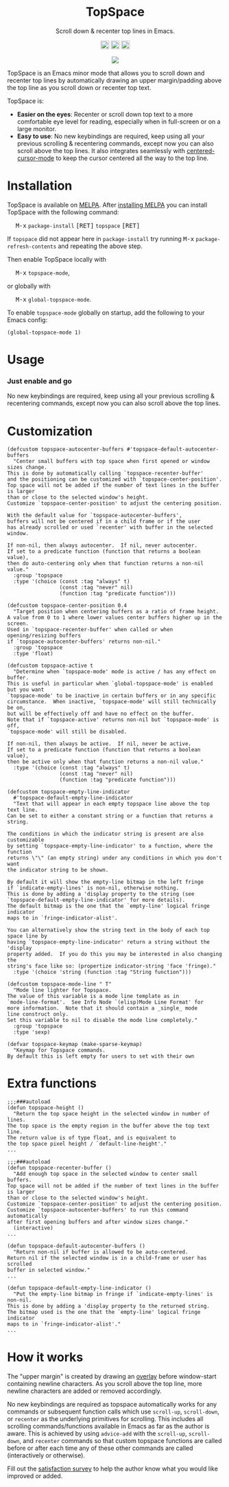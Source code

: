 <h1 align="center"> TopSpace </h1>
<p align="center">Scroll down & recenter top lines in Emacs.</p>

<!-- cursor -->

<p align="center">
  <a href="http://melpa.org/#/topspace"><img src="http://melpa.org/packages/topspace-badge.svg" height="20"/></a>
  <a href="http://stable.melpa.org/#/topspace"><img src="http://stable.melpa.org/packages/topspace-badge.svg" height="20"/></a>
  <a href="https://www.gnu.org/licenses/gpl-3.0"><img src="https://img.shields.io/badge/License-GPLv3-blue.svg" height="20"/></a>
</p>

<p align="center"><img src="https://user-images.githubusercontent.com/12535207/164986647-cdb35afa-de45-4e6f-ac16-fad765f9969e.gif"/></p>

TopSpace is an Emacs minor mode that allows you to scroll down and recenter top lines by automatically drawing an upper margin/padding above the top line
as you scroll down or recenter top text.

TopSpace is:

* **Easier on the eyes**: Recenter or scroll down top text to a more comfortable eye level for reading, especially when in full-screen or on a large monitor.
* **Easy to use**: No new keybindings are required, keep using all your previous scrolling & recentering commands, except now you can also scroll above the top lines. It also integrates seamlessly with  [centered-cursor-mode][1] to keep the cursor centered all the way to the top line.

# Installation

TopSpace is available on [MELPA](http://melpa.org).
After [installing MELPA](https://melpa.org/#/getting-started) you can install TopSpace with the following command:

&nbsp;&nbsp;&nbsp;&nbsp; <kbd>M-x</kbd> `package-install` <kbd>[RET]</kbd> `topspace` <kbd>[RET]</kbd>

If `topspace` did not appear here in `package-install` try running <kbd>M-x</kbd> `package-refresh-contents` and repeating the above step.

Then enable TopSpace locally with

&nbsp;&nbsp;&nbsp;&nbsp; <kbd>M-x</kbd> `topspace-mode`,

or globally with

&nbsp;&nbsp;&nbsp;&nbsp; <kbd>M-x</kbd> `global-topspace-mode`.

To enable `topspace-mode` globally on startup, add the following to your Emacs config:
```
(global-topspace-mode 1)
```
# Usage
### Just enable and go
No new keybindings are required, keep using all your previous scrolling & recentering commands, except now you can also scroll above the top lines.

# Customization
```elisp
(defcustom topspace-autocenter-buffers #'topspace-default-autocenter-buffers
  "Center small buffers with top space when first opened or window sizes change.
This is done by automatically calling `topspace-recenter-buffer'
and the positioning can be customized with `topspace-center-position'.
Top space will not be added if the number of text lines in the buffer is larger
than or close to the selected window's height.
Customize `topspace-center-position' to adjust the centering position.

With the default value for `topspace-autocenter-buffers',
buffers will not be centered if in a child frame or if the user
has already scrolled or used `recenter' with buffer in the selected window.

If non-nil, then always autocenter.  If nil, never autocenter.
If set to a predicate function (function that returns a boolean value),
then do auto-centering only when that function returns a non-nil value."
  :group 'topspace
  :type '(choice (const :tag "always" t)
                 (const :tag "never" nil)
                 (function :tag "predicate function")))

(defcustom topspace-center-position 0.4
  "Target position when centering buffers as a ratio of frame height.
A value from 0 to 1 where lower values center buffers higher up in the screen.
Used in `topspace-recenter-buffer' when called or when opening/resizing buffers
if `topspace-autocenter-buffers' returns non-nil."
  :group 'topspace
  :type 'float)

(defcustom topspace-active t
  "Determine when `topspace-mode' mode is active / has any effect on buffer.
This is useful in particular when `global-topspace-mode' is enabled but you want
`topspace-mode' to be inactive in certain buffers or in any specific
circumstance.  When inactive, `topspace-mode' will still technically be on,
but will be effectively off and have no effect on the buffer.
Note that if `topspace-active' returns non-nil but `topspace-mode' is off,
`topspace-mode' will still be disabled.

If non-nil, then always be active.  If nil, never be active.
If set to a predicate function (function that returns a boolean value),
then be active only when that function returns a non-nil value."
  :type '(choice (const :tag "always" t)
                 (const :tag "never" nil)
                 (function :tag "predicate function")))

(defcustom topspace-empty-line-indicator
  #'topspace-default-empty-line-indicator
  "Text that will appear in each empty topspace line above the top text line.
Can be set to either a constant string or a function that returns a string.

The conditions in which the indicator string is present are also customizable
by setting `topspace-empty-line-indicator' to a function, where the function
returns \"\" (an empty string) under any conditions in which you don't want
the indicator string to be shown.

By default it will show the empty-line bitmap in the left fringe
if `indicate-empty-lines' is non-nil, otherwise nothing.
This is done by adding a 'display property to the string (see
`topspace-default-empty-line-indicator' for more details).
The default bitmap is the one that the `empty-line' logical fringe indicator
maps to in `fringe-indicator-alist'.

You can alternatively show the string text in the body of each top space line by
having `topspace-empty-line-indicator' return a string without the 'display
property added.  If you do this you may be interested in also changing the
string's face like so: (propertize indicator-string 'face 'fringe)."
  :type '(choice 'string (function :tag "String function")))

(defcustom topspace-mode-line " T"
  "Mode line lighter for Topspace.
The value of this variable is a mode line template as in
`mode-line-format'.  See Info Node `(elisp)Mode Line Format' for
more information.  Note that it should contain a _single_ mode
line construct only.
Set this variable to nil to disable the mode line completely."
  :group 'topspace
  :type 'sexp)

(defvar topspace-keymap (make-sparse-keymap)
  "Keymap for Topspace commands.
By default this is left empty for users to set with their own
```

# Extra functions

```elisp
;;;###autoload
(defun topspace-height ()
  "Return the top space height in the selected window in number of lines.
The top space is the empty region in the buffer above the top text line.
The return value is of type float, and is equivalent to
the top space pixel height / `default-line-height'."
...

;;;###autoload
(defun topspace-recenter-buffer ()
  "Add enough top space in the selected window to center small buffers.
Top space will not be added if the number of text lines in the buffer is larger
than or close to the selected window's height.
Customize `topspace-center-position' to adjust the centering position.
Customize `topspace-autocenter-buffers' to run this command automatically
after first opening buffers and after window sizes change."
  (interactive)
...

(defun topspace-default-autocenter-buffers ()
  "Return non-nil if buffer is allowed to be auto-centered.
Return nil if the selected window is in a child-frame or user has scrolled
buffer in selected window."
...

(defun topspace-default-empty-line-indicator ()
  "Put the empty-line bitmap in fringe if `indicate-empty-lines' is non-nil.
This is done by adding a 'display property to the returned string.
The bitmap used is the one that the `empty-line' logical fringe indicator
maps to in `fringe-indicator-alist'."
...
```

# How it works

The "upper margin" is created by drawing an [overlay](https://www.gnu.org/software/emacs/manual/html_node/elisp/Overlays.html) before
window-start containing newline characters.  As you scroll above the
top line, more newline characters are added or removed accordingly.

No new keybindings are required as topspace automatically works for
any commands or subsequent function calls which use `scroll-up`,
`scroll-down`, or `recenter` as the underlying primitives for
scrolling.  This includes all scrolling commands/functions available
in Emacs as far as the author is aware. This is achieved by using
`advice-add` with the `scroll-up`, `scroll-down`, and `recenter`
commands so that custom topspace functions are called before or after
each time any of these other commands are called (interactively or
otherwise).

Fill out the [satisfaction survey](https://www.supersurvey.com/QRMU65MKE) to help the author know what you would like improved or added.

[1]: https://github.com/andre-r/centered-cursor-mode.el
